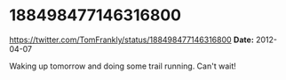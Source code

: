 # 188498477146316800
https://twitter.com/TomFrankly/status/188498477146316800
**Date:** 2012-04-07

Waking up tomorrow and doing some trail running. Can't wait!
